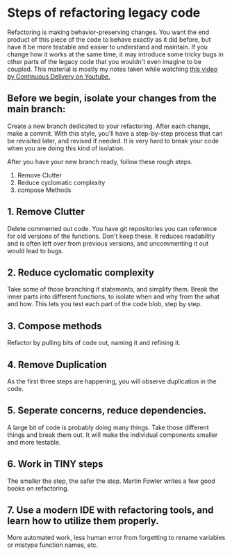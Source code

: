 # Steps of refactoring legacy code

Refactoring is making behavior-preserving changes. You want the end product of this piece of the code to behave exactly as it did before, but have it be more testable and easier to understand and maintain. If you change how it works at the same time, it may introduce some tricky bugs in other parts of the legacy code that you wouldn't even imagine to be coupled. This material is mostly my notes taken while watching [this video by Continuous Delivery on Youtube.](https://www.youtube.com/watch?v=Z2c3sGUE2GA)

## Before we begin, isolate your changes from the main branch:
Create a new branch dedicated to your refactoring. After each change, make a commit. With this style, you'll have a step-by-step process that can be revisited later, and revised if needed. It is very hard to break your code when you are doing this kind of isolation. 

After you have your new branch ready, follow these rough steps.

1. Remove Clutter
2. Reduce cyclomatic complexity 
3. compose Methods

## 1. Remove Clutter
Delete commented out code. You have git repositories you can reference for old versions of the functions. Don't keep these. It reduces readability and is often left over from previous versions, and uncommenting it out would lead to bugs.

## 2. Reduce cyclomatic complexity
Take some of those branching if statements, and simplify them. Break the inner parts into different functions, to isolate when and why from the what and how. This lets you test each part of the code blob, step by step.

## 3. Compose methods
Refactor by pulling bits of code out, naming it and refining it.

## 4. Remove Duplication
As the first three steps are happening, you will observe duplication in the code. 

## 5. Seperate concerns, reduce dependencies. 
A large bit of code is probably doing many things. Take those different things and break them out. It will make the individual components smaller and more testable.

## 6. Work in TINY steps
The smaller the step, the safer the step. Martin Fowler writes a few good books on refactoring.

## 7. Use a modern IDE with refactoring tools, and learn how to utilize them properly. 
More automated work, less human error from forgetting to rename variables or mistype function names, etc. 

